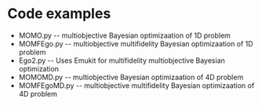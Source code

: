 # Code examples
 - MOMO.py -- multiobjective Bayesian optimizaation of 1D problem
 - MOMFEgo.py -- multiobjective multifidelity Bayesian optimizaation of 1D problem
 - Ego2.py -- Uses Emukit for multifidelity multiobjective Bayesian optimization
 - MOMOMD.py -- multiobjective Bayesian optimizaation of 4D problem
 - MOMFEgoMD.py -- multiobjective multifidelity Bayesian optimizaation of 4D problem
